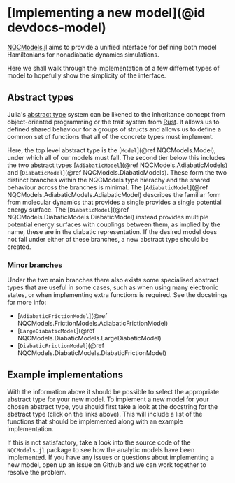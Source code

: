 # [Implementing a new model](@id devdocs-model)

[NQCModels.jl](@ref) aims to provide a unified interface for defining both model
Hamiltonians for nonadiabatic dynamics simulations.

Here we shall walk through the implementation of a few differnet types of model to
hopefully show the simplicity of the interface.

## Abstract types

Julia's [abstract type](https://docs.julialang.org/en/v1/manual/types/#man-abstract-types)
system can be likened to the inheritance concept from object-oriented programming or the
trait system from [Rust](https://doc.rust-lang.org/book/ch10-02-traits.html).
It allows us to defined shared behaviour for a groups of structs and allows us to define
a common set of functions that all of the concrete types must implement.

Here, the top level abstract type is the [`Model`](@ref NQCModels.Model),
under which all of our models must fall.
The second tier below this includes the two abstract types
[`AdiabaticModel`](@ref NQCModels.AdiabaticModels) and
[`DiabaticModel`](@ref NQCModels.DiabaticModels).
These form the two distinct branches within the NQCModels type hierachy and the
shared behaviour across the branches is minimal.
The [`AdiabaticModel`](@ref NQCModels.AdiabaticModels.AdiabaticModel)
describes the familiar
form from molecular dynamics that provides
a single provides a single potential energy surface.
The [`DiabaticModel`](@ref NQCModels.DiabaticModels.DiabaticModel) instead provides 
multiple potential energy surfaces with couplings between them, as implied by the name,
these are in the diabatic representation.
If the desired model does not fall under either of these branches, a new abstract type
should be created.

### Minor branches

Under the two main branches there also exists some specialised abstract types that are
useful in some cases, such as when using many electronic states, or when implementing
extra functions is required. See the docstrings for more info:

- [`AdiabaticFrictionModel`](@ref NQCModels.FrictionModels.AdiabaticFrictionModel)
- [`LargeDiabaticModel`](@ref NQCModels.DiabaticModels.LargeDiabaticModel)
- [`DiabaticFrictionModel`](@ref NQCModels.DiabaticModels.DiabaticFrictionModel)

## Example implementations

With the information above it should be possible to select the appropriate abstract type
for your new model.
To implement a new model for your chosen abstract type, you should first take a look
at the docstring for the abstract type (click on the links above).
This will include a list of the functions that should be implemented along with an example 
implementation.

If this is not satisfactory, take a look into the source code of the `NQCModels.jl`
package to see how the analytic models have been implemented. 
If you have any issues or questions about implementing a new model, open up an issue on
Github and we can work together to resolve the problem. 
